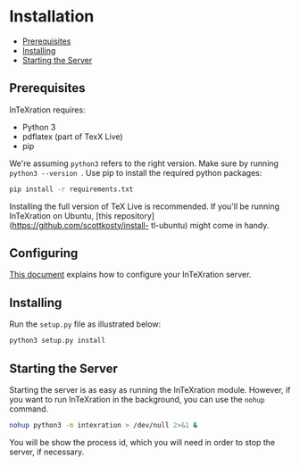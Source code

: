 # Installation

 - [Prerequisites](#prerequisites)
 - [Installing](#installing)
 - [Starting the Server](#starting-the-server)

## Prerequisites

InTeXration requires:

- Python 3
- pdflatex (part of TexX Live)
- pip

We're assuming `python3` refers to the right version. Make sure by running `python3 --version
`. Use pip to install the required python packages:

```bash
pip install -r requirements.txt
```

Installing the full version of TeX Live is recommended. If you'll be running
InTeXration on Ubuntu, [this repository](https://github.com/scottkosty/install-
tl-ubuntu) might come in handy.

## Configuring

[This document](https://github.com/JDevlieghere/InTeXration/blob/master/docs/config.md) explains how to configure your InTeXration server.

## Installing
Run the `setup.py` file as illustrated below:
```bash
python3 setup.py install
```

## Starting the Server
Starting the server is as easy as running the InTeXration module. However, if you
want to run InTeXration in the background, you can use the `nohup` command.

```bash
nohup python3 -m intexration > /dev/null 2>&1 &
```
You will be show the process id, which you will need in order to stop the
server, if necessary.